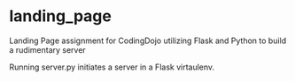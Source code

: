 # landing_page
Landing Page assignment for CodingDojo utilizing Flask and Python to build a rudimentary server

Running server.py initiates a server in a Flask virtaulenv.
